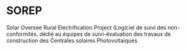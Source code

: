 # SOREP
Solar Oversee Rural Electrification Project (Logiciel de suivi des non-conformités, dédié au équipes de suivi-évaluation des travaux de construction des Centrales solaires Photovoltaïques 
